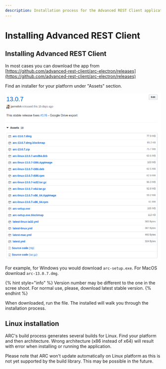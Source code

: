 ```yaml
---
description: Installation process for the Advanced REST Client application.
---
```


# Installing Advanced REST Client

## Installing Advanced REST Client

In most cases you can download the app from [https://github.com/advanced-rest-client/arc-electron/releases](https://github.com/advanced-rest-client/arc-electron/releases)

Find an installer for your platform under "Assets" section.

![Assets section for a release](.gitbook/assets/image%20%2827%29.png)

For example, for Windows you would download `arc-setup.exe`. For MacOS download `arc-13.0.7.dmg`.

{% hint style="info" %}
 Version number may be different to the one in the scree shoot. For normal use, please, download latest stable version.
{% endhint %}

When downloaded, run the file. The installed will walk you through the installation process.

## Linux installation

ARC's build process generates several builds for Linux. Find your platform and then architecture. Wrong architecture \(x86 instead of x64\) will result with error when installing or running the application.

Please note that ARC won't update automatically on Linux platform as this is not yet supported by the build library. This may be possible in the future.



